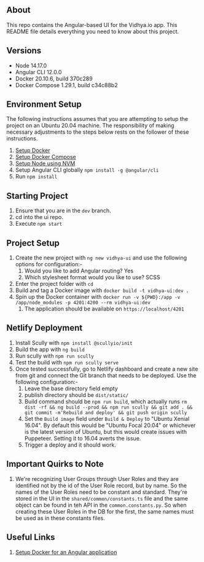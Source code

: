 ## About

This repo contains the Angular-based UI for the Vidhya.io app. This README file details everything you need to know about this project.

## Versions

- Node 14.17.0
- Angular CLI 12.0.0
- Docker 20.10.6, build 370c289
- Docker Compose 1.29.1, build c34c88b2

## Environment Setup

The following instructions assumes that you are attempting to setup the project on an Ubuntu 20.04 machine. The responsibility of making necessary adjustments to the steps below rests on the follower of these instructions.

1. [Setup Docker](https://docs.docker.com/engine/install/ubuntu/#install-using-the-repository)
2. [Setup Docker Compose](https://docs.docker.com/compose/install/)
3. [Setup Node using NVM](https://stackabuse.com/using-nvm-to-install-node/)
4. Setup Angular CLI globally `npm install -g @angular/cli`
5. Run `npm install`

## Starting Project

1. Ensure that you are in the `dev` branch.
2. cd into the ui repo.
3. Execute `npm start`

## Project Setup

1. Create the new project with `ng new vidhya-ui` and use the following options for configuration:-
   1. Would you like to add Angular routing? Yes
   2. Which stylesheet format would you like to use? SCSS
2. Enter the project folder with `cd`
3. Build and tag a Docker image with `docker build -t vidhya-ui:dev .`
4. Spin up the Docker container with `docker run -v ${PWD}:/app -v /app/node_modules -p 4201:4200 --rm vidhya-ui:dev`
   1. The application should be available on `https://localhost/4201`

## Netlify Deployment

1. Install Scully with `npm install @scullyio/init`
2. Build the app with `ng build`
3. Run scully with `npm run scully`
4. Test the build with `npm run scully serve`
5. Once tested successfully, go to Netlify dashboard and create a new site from git and connect the Git branch that needs to be deployed. Use the following configuration:-
   1. Leave the base directory field empty
   2. publish directory should be `dist/static/`
   3. Build command should be `npm run build`, which actually runs `rm dist -rf && ng build --prod && npm run scully && git add . && git commit -m'Rebuild and deploy' && git push origin scully`
   4. Set the `Build image` field under `Build & Deploy` to "Ubuntu Xenial 16.04". By default this would be "Ubuntu Focal 20.04" or whichever is the latest version of Ubuntu, but this would create issues with Puppeteer. Setting it to 16.04 averts the issue.
   5. Trigger a deploy and it should work.

## Important Quirks to Note

1. We're recognizing User Groups through User Roles and they are identified not by the id of the User Role record, but by name. So the names of the User Roles need to be constant and standard. They're stored in the UI in the `shared/common/constants.ts` file and the same object can be found in teh API in the `common.constants.py`. So when creating these User Roles in the DB for the first, the same names must be used as in these constants files.

## Useful Links

1. [Setup Docker for an Angular application](https://mherman.org/blog/dockerizing-an-angular-app/)
